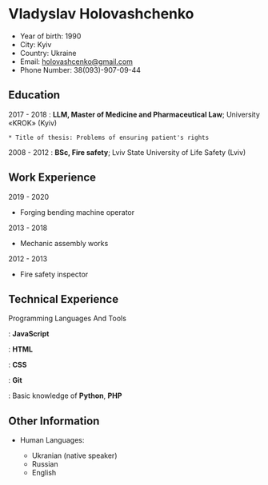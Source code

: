 Vladyslav Holovashchenko
========================

- Year of birth: 1990
- City: Kyiv                              
- Country: Ukraine    
- Email: holovashcenko@gmail.com
- Phone Number: 38(093)-907-09-44


Education
---------

2017 - 2018
:   **LLM, Master of Medicine and Pharmaceutical Law**; University «KROK» (Kyiv)

    * Title of thesis: Problems of ensuring patient's rights

2008 - 2012
:   **BSc, Fire safety**; Lviv State University of Life Safety (Lviv)


Work Experience
----------

2019 - 2020
  * Forging bending machine operator 

2013 - 2018
  * Mechanic assembly works

2012 - 2013
  * Fire safety inspector 
    

Technical Experience
--------------------

Programming Languages And Tools

:   **JavaScript**

:   **HTML** 

:   **CSS**

:   **Git**

:   Basic knowledge of **Python**, **PHP**

[ref]: https://github.com/Holovashcenko


Other Information
----------------------------------------

* Human Languages:

     * Ukranian (native speaker)
     * Russian
     * English 
     
